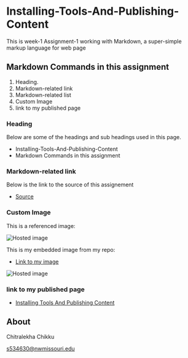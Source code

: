# Installing-Tools-And-Publishing-Content
This is week-1 Assignment-1 working  with Markdown, a super-simple markup language for web page

## Markdown Commands in this assignment

1. Heading. 
1. Markdown-related link
1. Markdown-related list
1. Custom Image 
1. link to my published page 

### Heading
 Below are some of the headings and sub headings used in this page.
-  Installing-Tools-And-Publishing-Content
-  Markdown Commands in this assignment 

### Markdown-related link

  Below is the link to the source of this assignement
  
  - [Source](https://profcase.github.io/working-with-markdown/ "Working With Markdown Webpage")
   


### Custom Image

This is a referenced image:

![Hosted image](https://s.abcnews.com/images/Business/GTY_rabbit_sr_140508_16x9_992.jpg "imge")

This is my embedded image from my repo:
 - [Link to my image](https://chitralekhach.github.io/bunny.jpg "bunny")

![Hosted image](https://chitralekhach.github.io/bunny.jpg "bunny")


### link to my published page 
 
   - [Installing Tools And Publishing Content](https://chitralekhach.github.io/ "XYZ")

##  About

Chitralekha Chikku

s534630@nwmissouri.edu


